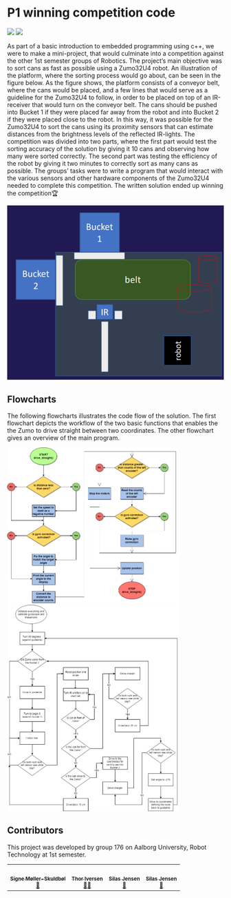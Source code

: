 # P1 winning competition code
<a href="#sec_contributors"><img src="https://img.shields.io/badge/Authors-Group_176-blue.svg"></a> ![](https://img.shields.io/badge/C++-20-brightgreen.svg) 


As part of a basic introduction to embedded programming using c++, we were to make a mini-project,
that would culminate into a competition against the other 1st semester groups of Robotics. 
The project’s main objective was to sort cans as fast as possible using a Zumo32U4 robot. An illustration of the platform, 
where the sorting process would go about, can be seen in the figure below. As the figure shows, the platform consists of a conveyor belt, where the cans
would be placed, and a few lines that would serve as a guideline for the Zumo32U4 to follow, in order
to be placed on top of an IR-receiver that would turn on the conveyor belt. The cans should be pushed
into Bucket 1 if they were placed far away from the robot and into Bucket 2 if they were placed close
to the robot. In this way, it was possible for the Zumo32U4 to sort the cans using its proximity sensors
that can estimate distances from the brightness levels of the reflected IR-lights. The competition was
divided into two parts, where the first part would test the sorting accuracy of the solution by giving it
10 cans and observing how many were sorted correctly. The second part was testing the efficiency of
the robot by giving it two minutes to correctly sort as many cans as possible. The groups’ tasks were
to write a program that would interact with the various sensors and other hardware components of the
Zumo32U4 needed to complete this competition. The written solution ended up winning the competition🏆

<img src="Sorting-Platform.png" width="540">

## Flowcharts
The following flowcharts illustrates the code flow of the solution. The first flowchart depicts the workflow of the two basic functions that enables the the Zumo to drive straight between two coordinates.
The other flowchart gives an overview of the main program.

<img src="drive_to_coordinate()%20%26%20drive_straight()-drive_straight_comp.png" width="400"><img src="Main.drawio.png" width="400">

## Contributors
This project was developed by group 176 on Aalborg University, Robot Technology at 1st semester.

<section id="sec_contributors">
<table>
  <tr> 
    <td align="center"><a target="_blank" rel="noreferrer noopener" href="https://github.com/signeskuldbol"><img src="https://avatars.githubusercontent.com/u/117270262?v=4" width="100px;" alt=""/><br/><sub><b>Signe Møller-Skuldbøl</b></sub></a></br><a href="gttps://github.com/signeskuldbol" title="">👧</a></td>
    <td align="center"><a target="_blank" rel="noreferrer noopener" href="https://github.com/thor2643"><img src="https://avatars.githubusercontent.com/u/66319719?v=4" width="100px;" alt=""/><br/><sub><b>Thor Iversen</b></sub></a></br><a href="gttps://github.com/thor2643" title="">👨‍🌾</a></td>
    <td align="center"><a target="_blank" rel="noreferrer noopener" href="https://github.com/silasjensen2001"><img src="https://avatars.githubusercontent.com/u/54105795?v=4" width="100px;" alt=""/><br/><sub><b>Silas Jensen</b></sub></a></br><a href="gttps://github.com/silasjensen2001" title="">🤠</a></td>
  <td align="center"><a target="_blank" rel="noreferrer noopener" href="https://github.com/nicopiko"><img src="https://avatars.githubusercontent.com/u/117265455?v=4" width="100px;" alt=""/><br/><sub><b>Silas Jensen</b></sub></a></br><a href="gttps://github.com/nicopiko" title="">🐻</a></td>
  </tr>
</table>

